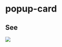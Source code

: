 # popup-card

## See
![](https://github.com/faradeen-ja/popup-card/blob/68136950aaf0bf8da92936640d828c0842f9a107/popup/popup-card.jpe)
